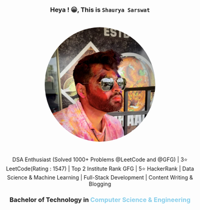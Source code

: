 <div style="text-align: center;">

### Heya ! 😀, This is **`Shaurya Sarswat`**

<img src="image.png" alt="Your Image" style="padding: 20px;border-radius: 50%; width: 290px; height: 300px;">

DSA Enthusiast (Solved 1000+ Problems @LeetCode and @GFG) | 3⭐️ LeetCode(Rating : 1547) | Top 2 Institute Rank GFG | 5⭐️ HackerRank | Data Science & Machine Learning | Full-Stack Development | Content Writing & Blogging

### Bachelor of Technology in <b style="color: skyblue"> Computer Science & Engineering </b>

</div>

